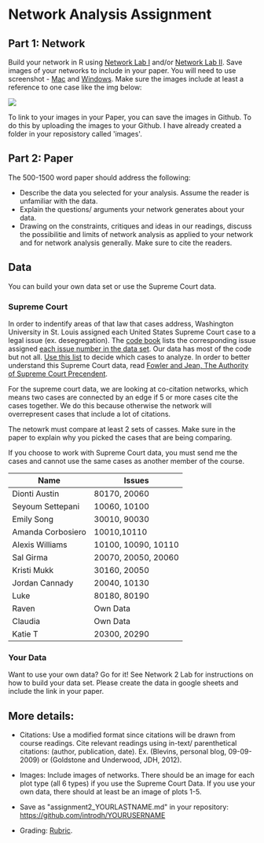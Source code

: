 # Network Analysis Assignment 


## Part 1: Network
Build your network in R using [Network Lab I](https://github.com/nolauren/2018introdh/blob/master/lab06_network1.md) 
and/or [Network Lab II](https://github.com/nolauren/2018introdh/blob/master/lab07_networks2.md). Save images of your networks to include in your paper. 
You will need to use screenshot - [Mac](https://www.wikihow.com/Take-a-Screenshot-on-a-Mac) 
and [Windows](https://www.wikihow.com/Take-a-Screenshot-in-Microsoft-Windows). Make sure the images include 
at least a reference to one case like the img below:

![](https://github.com/nolauren/2018introdh/blob/master/img/brown1.png)

To link to your images in your Paper, you can save the images in Github. To do this by uploading the images to your Github. 
I have already created a folder in your reposistory called 'images'. 


## Part 2: Paper

The 500-1500 word paper should address the following:

- Describe the data you selected for your analysis. Assume the reader is unfamiliar with the data.
- Explain the questions/ arguments your network generates about your data.
- Drawing on the constraints, critiques and ideas in our readings, 
discuss the possibilitie and limits of network analysis as applied to your network and for 
network analysis generally. Make sure to cite the readers. 

## Data

You can build your own data set or use the Supreme Court data. 

### Supreme Court

In order to indentify areas of that law that cases address, 
Washington University in St. Louis assigned each United States Supreme Court case to a legal issue (ex. desegregation). 
The [code book](http://scdb.wustl.edu/documentation.php?s=1) lists the corresponding 
issue assigned [each issue number in the data set](https://github.com/introdh2016/response3_network/blob/master/ussc-31.zip). 
Our data has most of the code but not all. [Use this list](https://github.com/nolauren/2018introdh/blob/master/lab06_network1_scotus_issue_codes.csv) to decide which cases to analyze. 
In order to better understand this Supreme Court data, 
read [Fowler and Jean, The Authority of Supreme Court Precendent](https://github.com/nolauren/dh2017/blob/master/authority_of_supreme_court_precedent.pdf).

For the supreme court data, we are  looking at co-citation networks, 
which means two cases are connected by an edge if 5 or more cases cite the cases together. 
We do this because otherwise the network will overrepresent cases that include a lot of citations. 

The netowrk must compare at least 2 sets of casses. 
Make sure in the paper to explain why you picked the cases that are being comparing. 

If you choose to work with Supreme Court data, you must send me the cases 
and cannot use the same cases as another member of the course. 

| Name | Issues |
|------|---------|
| Dionti Austin | 80170, 20060 | 
| Seyoum Settepani | 10060, 10100 | 
| Emily Song | 30010, 90030 |
| Amanda Corbosiero | 10010,10110 | 
| Alexis Williams | 10100, 10090, 10110 | 
| Sal Girma |  20070, 20050, 20060|
| Kristi Mukk | 30160, 20050 | 
| Jordan Cannady | 20040, 10130 | 
| Luke | 80180, 80190|
| Raven | Own Data |
| Claudia | Own Data |
| Katie T | 20300, 20290 |

### Your Data

Want to use your own data? Go for it! 
See Network 2 Lab for instructions on how to build your data set.
Please create the data in google sheets and include the link in your paper. 


## More details:

- Citations: Use a modified format since citations will be drawn from course readings. Cite relevant readings using in-text/ parenthetical citations: (author, publication, date). Ex. (Blevins, personal blog, 09-09-2009) or (Goldstone and Underwood, JDH, 2012).

- Images: Include images of networks. There should be an image for each plot type (all 6 types) if you use the Supreme Court Data. If you use your own data, there should at least be an image of plots 1-5.

- Save as "assignment2_YOURLASTNAME.md" in your repository: https://github.com/introdh/YOURUSERNAME


- Grading: [Rubric](https://github.com/nolauren/2018introdh/blob/master/assignment2_rubric.pdf).
